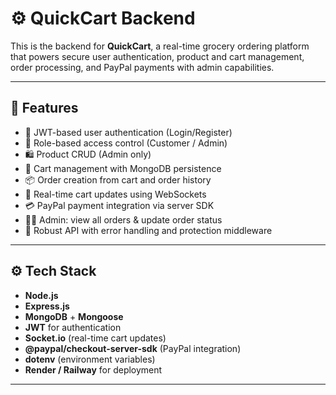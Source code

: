 # ⚙️ QuickCart Backend

This is the backend for **QuickCart**, a real-time grocery ordering platform that powers secure user authentication, product and cart management, order processing, and PayPal payments with admin capabilities.

---

## 🚀 Features

- 🔐 JWT-based user authentication (Login/Register)
- 👥 Role-based access control (Customer / Admin)
- 🛍 Product CRUD (Admin only)
- 🛒 Cart management with MongoDB persistence
- 📦 Order creation from cart and order history
- 🔁 Real-time cart updates using WebSockets
- 💳 PayPal payment integration via server SDK
- 🧑‍💼 Admin: view all orders & update order status
- 📡 Robust API with error handling and protection middleware

---

## ⚙️ Tech Stack

- **Node.js**
- **Express.js**
- **MongoDB** + **Mongoose**
- **JWT** for authentication
- **Socket.io** (real-time cart updates)
- **@paypal/checkout-server-sdk** (PayPal integration)
- **dotenv** (environment variables)
- **Render / Railway** for deployment

---
